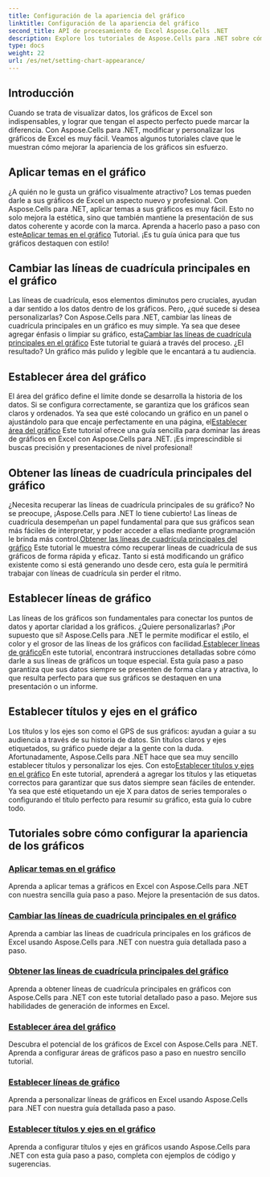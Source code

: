 ```yaml
---
title: Configuración de la apariencia del gráfico
linktitle: Configuración de la apariencia del gráfico
second_title: API de procesamiento de Excel Aspose.Cells .NET
description: Explore los tutoriales de Aspose.Cells para .NET sobre cómo configurar la apariencia de los gráficos. Aprenda a aplicar temas, cambiar líneas de cuadrícula, configurar áreas de gráficos, títulos, ejes y más con guías sencillas.
type: docs
weight: 22
url: /es/net/setting-chart-appearance/
---
```

## Introducción

Cuando se trata de visualizar datos, los gráficos de Excel son indispensables, y lograr que tengan el aspecto perfecto puede marcar la diferencia. Con Aspose.Cells para .NET, modificar y personalizar los gráficos de Excel es muy fácil. Veamos algunos tutoriales clave que le muestran cómo mejorar la apariencia de los gráficos sin esfuerzo.

## Aplicar temas en el gráfico
 ¿A quién no le gusta un gráfico visualmente atractivo? Los temas pueden darle a sus gráficos de Excel un aspecto nuevo y profesional. Con Aspose.Cells para .NET, aplicar temas a sus gráficos es muy fácil. Esto no solo mejora la estética, sino que también mantiene la presentación de sus datos coherente y acorde con la marca. Aprenda a hacerlo paso a paso con este[Aplicar temas en el gráfico](./apply-themes-in-chart/) Tutorial. ¡Es tu guía única para que tus gráficos destaquen con estilo!

## Cambiar las líneas de cuadrícula principales en el gráfico
Las líneas de cuadrícula, esos elementos diminutos pero cruciales, ayudan a dar sentido a los datos dentro de los gráficos. Pero, ¿qué sucede si desea personalizarlas? Con Aspose.Cells para .NET, cambiar las líneas de cuadrícula principales en un gráfico es muy simple. Ya sea que desee agregar énfasis o limpiar su gráfico, esta[Cambiar las líneas de cuadrícula principales en el gráfico](./change-major-gridlines-in-chart/) Este tutorial te guiará a través del proceso. ¿El resultado? Un gráfico más pulido y legible que le encantará a tu audiencia.

## Establecer área del gráfico
 El área del gráfico define el límite donde se desarrolla la historia de los datos. Si se configura correctamente, se garantiza que los gráficos sean claros y ordenados. Ya sea que esté colocando un gráfico en un panel o ajustándolo para que encaje perfectamente en una página, el[Establecer área del gráfico](./set-chart-area/) Este tutorial ofrece una guía sencilla para dominar las áreas de gráficos en Excel con Aspose.Cells para .NET. ¡Es imprescindible si buscas precisión y presentaciones de nivel profesional!

## Obtener las líneas de cuadrícula principales del gráfico
¿Necesita recuperar las líneas de cuadrícula principales de su gráfico? No se preocupe, ¡Aspose.Cells para .NET lo tiene cubierto! Las líneas de cuadrícula desempeñan un papel fundamental para que sus gráficos sean más fáciles de interpretar, y poder acceder a ellas mediante programación le brinda más control.[Obtener las líneas de cuadrícula principales del gráfico](./get-major-gridlines-of-chart/) Este tutorial le muestra cómo recuperar líneas de cuadrícula de sus gráficos de forma rápida y eficaz. Tanto si está modificando un gráfico existente como si está generando uno desde cero, esta guía le permitirá trabajar con líneas de cuadrícula sin perder el ritmo.

## Establecer líneas de gráfico
 Las líneas de los gráficos son fundamentales para conectar los puntos de datos y aportar claridad a los gráficos. ¿Quiere personalizarlas? ¡Por supuesto que sí! Aspose.Cells para .NET le permite modificar el estilo, el color y el grosor de las líneas de los gráficos con facilidad.[Establecer líneas de gráfico](./set-chart-lines/)En este tutorial, encontrará instrucciones detalladas sobre cómo darle a sus líneas de gráficos un toque especial. Esta guía paso a paso garantiza que sus datos siempre se presenten de forma clara y atractiva, lo que resulta perfecto para que sus gráficos se destaquen en una presentación o un informe.

## Establecer títulos y ejes en el gráfico
 Los títulos y los ejes son como el GPS de sus gráficos: ayudan a guiar a su audiencia a través de su historia de datos. Sin títulos claros y ejes etiquetados, su gráfico puede dejar a la gente con la duda. Afortunadamente, Aspose.Cells para .NET hace que sea muy sencillo establecer títulos y personalizar los ejes. Con esto[Establecer títulos y ejes en el gráfico](./set-titles-and-axes-in-chart/) En este tutorial, aprenderá a agregar los títulos y las etiquetas correctos para garantizar que sus datos siempre sean fáciles de entender. Ya sea que esté etiquetando un eje X para datos de series temporales o configurando el título perfecto para resumir su gráfico, esta guía lo cubre todo.

## Tutoriales sobre cómo configurar la apariencia de los gráficos
### [Aplicar temas en el gráfico](./apply-themes-in-chart/)
Aprenda a aplicar temas a gráficos en Excel con Aspose.Cells para .NET con nuestra sencilla guía paso a paso. Mejore la presentación de sus datos.
### [Cambiar las líneas de cuadrícula principales en el gráfico](./change-major-gridlines-in-chart/)
Aprenda a cambiar las líneas de cuadrícula principales en los gráficos de Excel usando Aspose.Cells para .NET con nuestra guía detallada paso a paso.
### [Obtener las líneas de cuadrícula principales del gráfico](./get-major-gridlines-of-chart/)
Aprenda a obtener líneas de cuadrícula principales en gráficos con Aspose.Cells para .NET con este tutorial detallado paso a paso. Mejore sus habilidades de generación de informes en Excel.
### [Establecer área del gráfico](./set-chart-area/)
Descubra el potencial de los gráficos de Excel con Aspose.Cells para .NET. Aprenda a configurar áreas de gráficos paso a paso en nuestro sencillo tutorial.
### [Establecer líneas de gráfico](./set-chart-lines/)
Aprenda a personalizar líneas de gráficos en Excel usando Aspose.Cells para .NET con nuestra guía detallada paso a paso.
### [Establecer títulos y ejes en el gráfico](./set-titles-and-axes-in-chart/)
Aprenda a configurar títulos y ejes en gráficos usando Aspose.Cells para .NET con esta guía paso a paso, completa con ejemplos de código y sugerencias.